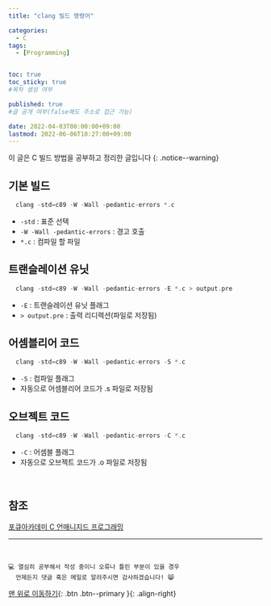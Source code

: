 ```yaml
---
title: "clang 빌드 명령어" 

categories:
  - C
tags:
  - [Programming]


toc: true
toc_sticky: true
#목차 생성 여부

published: true
#글 공개 여부(false해도 주소로 접근 가능)

date: 2022-04-03T00:00:00+09:00
lastmod: 2022-06-06T10:27:00+09:00
---
```


이 글은 C 빌드 방법을 공부하고 정리한 글입니다
{: .notice--warning}

## 기본 빌드
  ```c
    clang -std=c89 -W -Wall -pedantic-errors *.c
  ```
- `-std` : 표준 선택
- `-W -Wall -pedantic-errors` : 경고 호출
- `*.c` : 컴파일 할 파일

## 트랜슬레이션 유닛
  ```c
    clang -std=c89 -W -Wall -pedantic-errors -E *.c > output.pre
  ```
- `-E` : 트랜슬레이션 유닛 플래그
- `> output.pre` : 출력 리디렉션(파일로 저장됨)

## 어셈블리어 코드
  ```c
    clang -std=c89 -W -Wall -pedantic-errors -S *.c
  ```
- `-S` : 컴파일 플래그
- 자동으로 어셈블리어 코드가 .s 파일로 저장됨

## 오브젝트 코드
  ```c
    clang -std=c89 -W -Wall -pedantic-errors -C *.c
  ```
- `-C` : 어셈블 플래그
- 자동으로 오브젝트 코드가 .o 파일로 저장됨

<br>

## 참조
[포큐아카데미 C 언매니지드 프로그래밍](https://pocu-ko.teachable.com/p/comp2200)

***
<br>

    💻 열심히 공부해서 작성 중이니 오류나 틀린 부분이 있을 경우 
      언제든지 댓글 혹은 메일로 알려주시면 감사하겠습니다! 😸

[맨 위로 이동하기](#){: .btn .btn--primary }{: .align-right}